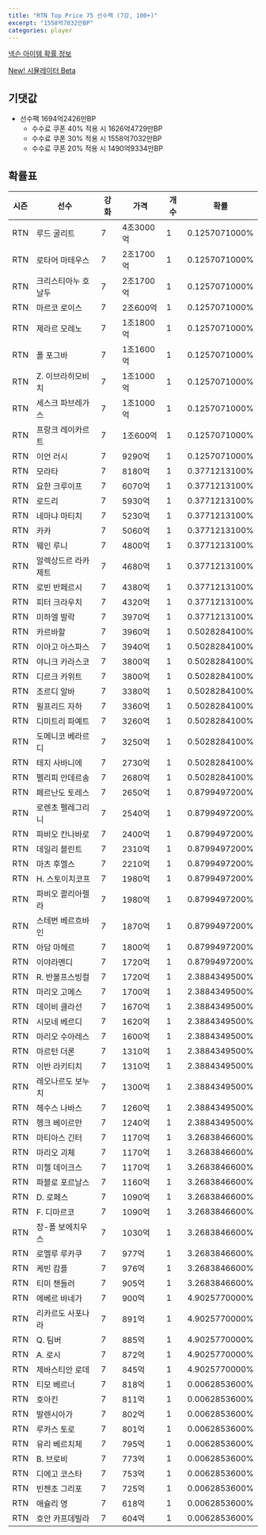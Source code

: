 ```yaml
---
title: "RTN Top Price 75 선수팩 (7강, 100+)"
excerpt: "1558억7032만BP"
categories: player
---
```

[넥슨 아이템 확률 정보](http://iteminfo.nexon.com/probability/fco?sn=7529)

[New! 시뮬레이터 Beta](/simulator/7529)
## 기댓값
- 선수팩 1694억2426만BP
  - 수수료 쿠폰 40% 적용 시 1626억4729만BP
  - 수수료 쿠폰 30% 적용 시 1558억7032만BP
  - 수수료 쿠폰 20% 적용 시 1490억9334만BP


## 확률표

|시즌|선수|강화|가격|개수|확률|
|---|---|---|---|---|---|
|RTN|루드 굴리트|7|4조3000억|1|0.1257071000%|
|RTN|로타어 마테우스|7|2조1700억|1|0.1257071000%|
|RTN|크리스티아누 호날두|7|2조1700억|1|0.1257071000%|
|RTN|마르코 로이스|7|2조600억|1|0.1257071000%|
|RTN|제라르 모레노|7|1조1800억|1|0.1257071000%|
|RTN|폴 포그바|7|1조1600억|1|0.1257071000%|
|RTN|Z. 이브라히모비치|7|1조1000억|1|0.1257071000%|
|RTN|세스크 파브레가스|7|1조1000억|1|0.1257071000%|
|RTN|프랑크 레이카르트|7|1조600억|1|0.1257071000%|
|RTN|이언 러시|7|9290억|1|0.1257071000%|
|RTN|모라타|7|8180억|1|0.3771213100%|
|RTN|요한 크루이프|7|6070억|1|0.3771213100%|
|RTN|로드리|7|5930억|1|0.3771213100%|
|RTN|네마냐 마티치|7|5230억|1|0.3771213100%|
|RTN|카카|7|5060억|1|0.3771213100%|
|RTN|웨인 루니|7|4800억|1|0.3771213100%|
|RTN|알렉상드르 라카제트|7|4680억|1|0.3771213100%|
|RTN|로빈 반페르시|7|4380억|1|0.3771213100%|
|RTN|피터 크라우치|7|4320억|1|0.3771213100%|
|RTN|미하엘 발락|7|3970억|1|0.3771213100%|
|RTN|카르바할|7|3960억|1|0.5028284100%|
|RTN|이아고 아스파스|7|3940억|1|0.5028284100%|
|RTN|야니크 카라스코|7|3800억|1|0.5028284100%|
|RTN|디르크 카위트|7|3800억|1|0.5028284100%|
|RTN|조르디 알바|7|3380억|1|0.5028284100%|
|RTN|윌프리드 자하|7|3360억|1|0.5028284100%|
|RTN|디미트리 파예트|7|3260억|1|0.5028284100%|
|RTN|도메니코 베라르디|7|3250억|1|0.5028284100%|
|RTN|테지 사바니에|7|2730억|1|0.5028284100%|
|RTN|펠리피 안데르송|7|2680억|1|0.5028284100%|
|RTN|페르난도 토레스|7|2650억|1|0.8799497200%|
|RTN|로렌초 펠레그리니|7|2540억|1|0.8799497200%|
|RTN|파비오 칸나바로|7|2400억|1|0.8799497200%|
|RTN|데일리 블린트|7|2310억|1|0.8799497200%|
|RTN|마츠 후멜스|7|2210억|1|0.8799497200%|
|RTN|H. 스토이치코프|7|1980억|1|0.8799497200%|
|RTN|파비오 콸리아렐라|7|1980억|1|0.8799497200%|
|RTN|스테번 베르흐바인|7|1870억|1|0.8799497200%|
|RTN|아담 마헤르|7|1800억|1|0.8799497200%|
|RTN|이야라멘디|7|1720억|1|0.8799497200%|
|RTN|R. 반볼프스빙컬|7|1720억|1|2.3884349500%|
|RTN|마리오 고메스|7|1700억|1|2.3884349500%|
|RTN|데이비 클라선|7|1670억|1|2.3884349500%|
|RTN|시모네 베르디|7|1620억|1|2.3884349500%|
|RTN|마리오 수아레스|7|1600억|1|2.3884349500%|
|RTN|마르턴 더론|7|1310억|1|2.3884349500%|
|RTN|이반 라키티치|7|1310억|1|2.3884349500%|
|RTN|레오나르도 보누치|7|1300억|1|2.3884349500%|
|RTN|헤수스 나바스|7|1260억|1|2.3884349500%|
|RTN|헹크 베이르만|7|1240억|1|2.3884349500%|
|RTN|마티아스 긴터|7|1170억|1|3.2683846600%|
|RTN|마리오 괴체|7|1170억|1|3.2683846600%|
|RTN|미첼 데이크스|7|1170억|1|3.2683846600%|
|RTN|파블로 포르날스|7|1160억|1|3.2683846600%|
|RTN|D. 로페스|7|1090억|1|3.2683846600%|
|RTN|F. 디마르코|7|1090억|1|3.2683846600%|
|RTN|장-폴 보에치우스|7|1030억|1|3.2683846600%|
|RTN|로멜루 루카쿠|7|977억|1|3.2683846600%|
|RTN|케빈 캄플|7|976억|1|3.2683846600%|
|RTN|티미 챈들러|7|905억|1|3.2683846600%|
|RTN|에베르 바네가|7|900억|1|4.9025770000%|
|RTN|리카르도 사포나라|7|891억|1|4.9025770000%|
|RTN|Q. 팀버|7|885억|1|4.9025770000%|
|RTN|A. 로시|7|872억|1|4.9025770000%|
|RTN|제바스티안 로데|7|845억|1|4.9025770000%|
|RTN|티모 베르너|7|818억|1|0.0062853600%|
|RTN|호아킨|7|811억|1|0.0062853600%|
|RTN|발렌시아가|7|802억|1|0.0062853600%|
|RTN|루카스 토로|7|801억|1|0.0062853600%|
|RTN|유리 베르치체|7|795억|1|0.0062853600%|
|RTN|B. 브로비|7|773억|1|0.0062853600%|
|RTN|디에고 코스타|7|753억|1|0.0062853600%|
|RTN|빈첸초 그리포|7|725억|1|0.0062853600%|
|RTN|애슐리 영|7|618억|1|0.0062853600%|
|RTN|호안 카프데빌라|7|604억|1|0.0062853600%|
